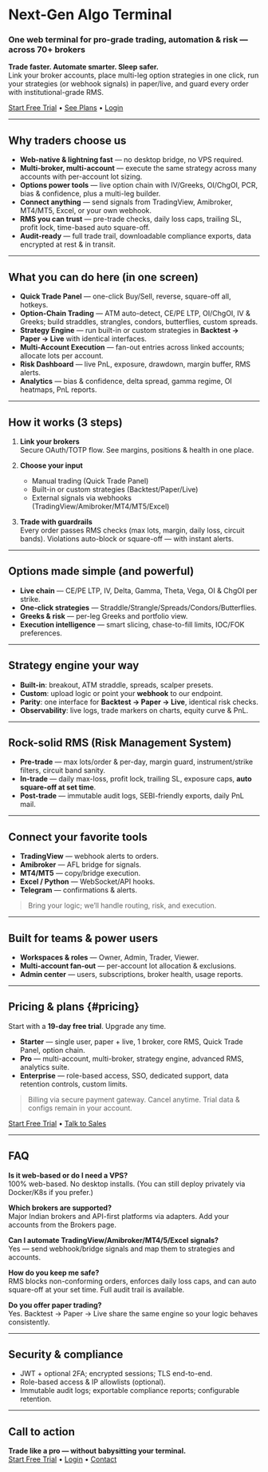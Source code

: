 # Next-Gen Algo Terminal  
### One web terminal for pro-grade trading, automation & risk — across 70+ brokers

**Trade faster. Automate smarter. Sleep safer.**  
Link your broker accounts, place multi-leg option strategies in one click, run your strategies (or webhook signals) in paper/live, and guard every order with institutional-grade RMS.

[Start Free Trial](#pricing) • [See Plans](#pricing) • [Login](#login)

---

## Why traders choose us

- **Web-native & lightning fast** — no desktop bridge, no VPS required.  
- **Multi-broker, multi-account** — execute the same strategy across many accounts with per-account lot sizing.  
- **Options power tools** — live option chain with IV/Greeks, OI/ChgOI, PCR, bias & confidence, plus a multi-leg builder.  
- **Connect anything** — send signals from TradingView, Amibroker, MT4/MT5, Excel, or your own webhook.  
- **RMS you can trust** — pre-trade checks, daily loss caps, trailing SL, profit lock, time-based auto square-off.  
- **Audit-ready** — full trade trail, downloadable compliance exports, data encrypted at rest & in transit.

---

## What you can do here (in one screen)

- **Quick Trade Panel** — one-click Buy/Sell, reverse, square-off all, hotkeys.  
- **Option-Chain Trading** — ATM auto-detect, CE/PE LTP, OI/ChgOI, IV & Greeks; build straddles, strangles, condors, butterflies, custom spreads.  
- **Strategy Engine** — run built-in or custom strategies in **Backtest → Paper → Live** with identical interfaces.  
- **Multi-Account Execution** — fan-out entries across linked accounts; allocate lots per account.  
- **Risk Dashboard** — live PnL, exposure, drawdown, margin buffer, RMS alerts.  
- **Analytics** — bias & confidence, delta spread, gamma regime, OI heatmaps, PnL reports.

---

## How it works (3 steps)

1. **Link your brokers**  
   Secure OAuth/TOTP flow. See margins, positions & health in one place.

2. **Choose your input**  
   - Manual trading (Quick Trade Panel)  
   - Built-in or custom strategies (Backtest/Paper/Live)  
   - External signals via webhooks (TradingView/Amibroker/MT4/MT5/Excel)

3. **Trade with guardrails**  
   Every order passes RMS checks (max lots, margin, daily loss, circuit bands). Violations auto-block or square-off — with instant alerts.

---

## Options made simple (and powerful)

- **Live chain** — CE/PE LTP, IV, Delta, Gamma, Theta, Vega, OI & ChgOI per strike.  
- **One-click strategies** — Straddle/Strangle/Spreads/Condors/Butterflies.  
- **Greeks & risk** — per-leg Greeks and portfolio view.  
- **Execution intelligence** — smart slicing, chase-to-fill limits, IOC/FOK preferences.

---

## Strategy engine your way

- **Built-in**: breakout, ATM straddle, spreads, scalper presets.  
- **Custom**: upload logic or point your **webhook** to our endpoint.  
- **Parity**: one interface for **Backtest → Paper → Live**, identical risk checks.  
- **Observability**: live logs, trade markers on charts, equity curve & PnL.

---

## Rock-solid RMS (Risk Management System)

- **Pre-trade** — max lots/order & per-day, margin guard, instrument/strike filters, circuit band sanity.  
- **In-trade** — daily max-loss, profit lock, trailing SL, exposure caps, **auto square-off at set time**.  
- **Post-trade** — immutable audit logs, SEBI-friendly exports, daily PnL mail.

---

## Connect your favorite tools

- **TradingView** — webhook alerts to orders.  
- **Amibroker** — AFL bridge for signals.  
- **MT4/MT5** — copy/bridge execution.  
- **Excel / Python** — WebSocket/API hooks.  
- **Telegram** — confirmations & alerts.

> Bring your logic; we’ll handle routing, risk, and execution.

---

## Built for teams & power users

- **Workspaces & roles** — Owner, Admin, Trader, Viewer.  
- **Multi-account fan-out** — per-account lot allocation & exclusions.  
- **Admin center** — users, subscriptions, broker health, usage reports.  

---

## Pricing & plans {#pricing}

Start with a **19-day free trial**. Upgrade any time.

- **Starter** — single user, paper + live, 1 broker, core RMS, Quick Trade Panel, option chain.  
- **Pro** — multi-account, multi-broker, strategy engine, advanced RMS, analytics suite.  
- **Enterprise** — role-based access, SSO, dedicated support, data retention controls, custom limits.

> Billing via secure payment gateway. Cancel anytime. Trial data & configs remain in your account.

[Start Free Trial](#signup) • [Talk to Sales](#contact)

---

## FAQ

**Is it web-based or do I need a VPS?**  
100% web-based. No desktop installs. (You can still deploy privately via Docker/K8s if you prefer.)

**Which brokers are supported?**  
Major Indian brokers and API-first platforms via adapters. Add your accounts from the Brokers page.

**Can I automate TradingView/Amibroker/MT4/5/Excel signals?**  
Yes — send webhook/bridge signals and map them to strategies and accounts.

**How do you keep me safe?**  
RMS blocks non-conforming orders, enforces daily loss caps, and can auto square-off at your set time. Full audit trail is available.

**Do you offer paper trading?**  
Yes. Backtest → Paper → Live share the same engine so your logic behaves consistently.

---

## Security & compliance

- JWT + optional 2FA; encrypted sessions; TLS end-to-end.  
- Role-based access & IP allowlists (optional).  
- Immutable audit logs; exportable compliance reports; configurable retention.

---

## Call to action

**Trade like a pro — without babysitting your terminal.**  
[Start Free Trial](#signup) • [Login](#login) • [Contact](#contact)
